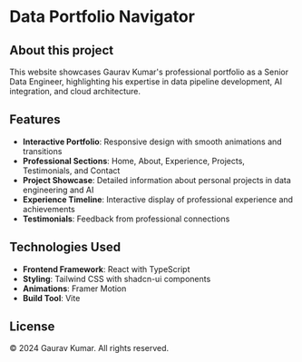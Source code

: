 # Data Portfolio Navigator

## About this project

This website showcases Gaurav Kumar's professional portfolio as a Senior Data Engineer, highlighting his expertise in data pipeline development, AI integration, and cloud architecture.

## Features

- **Interactive Portfolio**: Responsive design with smooth animations and transitions
- **Professional Sections**: Home, About, Experience, Projects, Testimonials, and Contact
- **Project Showcase**: Detailed information about personal projects in data engineering and AI
- **Experience Timeline**: Interactive display of professional experience and achievements
- **Testimonials**: Feedback from professional connections

## Technologies Used

- **Frontend Framework**: React with TypeScript
- **Styling**: Tailwind CSS with shadcn-ui components
- **Animations**: Framer Motion
- **Build Tool**: Vite

## License

© 2024 Gaurav Kumar. All rights reserved.
